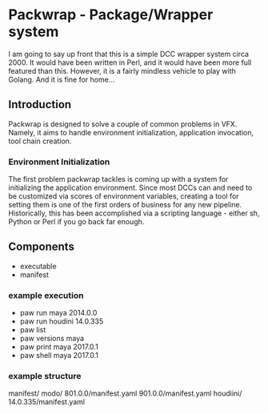 # Packwrap - Package/Wrapper system

I am going to say up front that this is a simple DCC wrapper system circa 2000. It would have been written in Perl, and it would have been more full featured than this. However, it is a fairly mindless vehicle to play with Golang. And it is fine for home...

## Introduction

Packwrap is designed to solve a couple of common problems in VFX. Namely, it aims to handle environment initialization, application invocation, tool chain creation.

### Environment Initialization

The first problem packwrap tackles is coming up with a system for initializing the application environment. Since most DCCs can and need to be customized via scores of environment variables, creating a tool for setting them is one of the first orders of business for any new pipeline. Historically, this has been accomplished via a scripting language - either sh,  Python or Perl if you go back far enough. 

## Components

* executable
* manifest

### example execution

* paw run maya 2014.0.0
* paw run  houdini 14.0.335
* paw list
* paw versions maya
* paw print maya 2017.0.1
* paw shell maya 2017.0.1

### example structure

manifest/
    modo/
        801.0.0/manifest.yaml
	    901.0.0/manifest.yaml
	houdiini/
	    14.0.335/manifest.yaml

